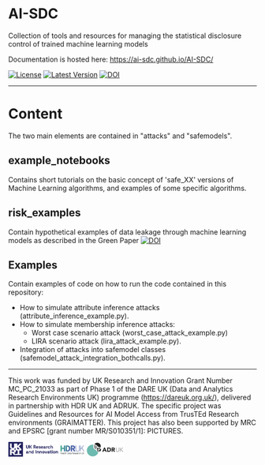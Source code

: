 # AI-SDC
Collection of tools and resources for managing the statistical disclosure control of trained machine learning models

Documentation is hosted here: https://ai-sdc.github.io/AI-SDC/

[![License](https://img.shields.io/badge/license-MIT-blue.svg?style=flat)](https://opensource.org/licenses/MIT)
[![Latest Version](https://img.shields.io/github/v/release/AI-SDC/AI-SDC?style=flat)](https://github.com/AI-SDC/AI-SDC/releases)
[![DOI](https://zenodo.org/badge/518801511.svg)](https://zenodo.org/badge/latestdoi/518801511)

---
# Content

The two main elements are contained in "attacks" and "safemodels".

## example_notebooks

Contains short tutorials on  the basic concept of 'safe_XX' versions of Machine Learning algorithms, and examples of some specific algorithms.

## risk_examples

Contain hypothetical examples of data leakage through machine learning models as described in the Green Paper [![DOI](https://zenodo.org/badge/DOI/10.5281/zenodo.6896214.svg)](https://doi.org/10.5281/zenodo.6896214)

## Examples

Contain examples of code on how to run the code contained in this repository:
- How to simulate attribute inference attacks (attribute_inference_example.py).
- How to simulate membership inference attacks:
  - Worst case scenario attack (worst_case_attack_example.py)
  - LIRA scenario attack (lira_attack_example.py).
- Integration of attacks into safemodel classes (safemodel_attack_integration_bothcalls.py).


---

This work was funded by UK Research and Innovation Grant Number MC_PC_21033 as part of Phase 1 of the DARE UK (Data and Analytics Research Environments UK) programme (https://dareuk.org.uk/), delivered in partnership with HDR UK and ADRUK. The specific project was Guidelines and Resources for AI Model Access from TrusTEd Research environments (GRAIMATTER).­ This project has also been supported by MRC and EPSRC [grant number MR/S010351/1]: PICTURES.

<img src="docs/source/images/UK_Research_and_Innovation_logo.svg" width="20%" height="20%" padding=20/> <img src="docs/source/images/health-data-research-uk-hdr-uk-logo-vector.png" width="10%" height="10%" padding=20/> <img src="docs/source/images/logo_print.png" width="15%" height="15%" padding=20/>
